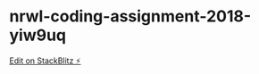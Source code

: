 # nrwl-coding-assignment-2018-yiw9uq

[Edit on StackBlitz ⚡️](https://stackblitz.com/edit/nrwl-coding-assignment-2018-yiw9uq)